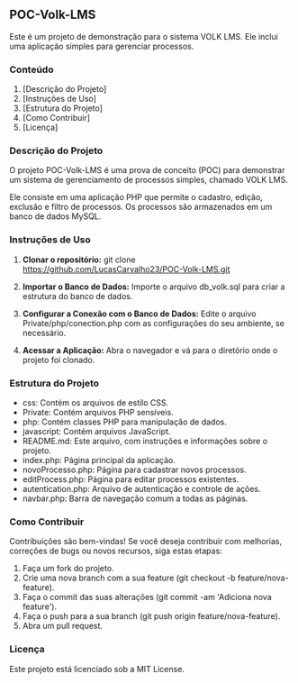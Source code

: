 ## POC-Volk-LMS

Este é um projeto de demonstração para o sistema VOLK LMS. Ele inclui uma aplicação simples para gerenciar processos.

### Conteúdo

1. [Descrição do Projeto]
2. [Instruções de Uso]
3. [Estrutura do Projeto]
4. [Como Contribuir]
5. [Licença]

### Descrição do Projeto

O projeto POC-Volk-LMS é uma prova de conceito (POC) para demonstrar um sistema de gerenciamento de processos simples, chamado VOLK LMS. 

Ele consiste em uma aplicação PHP que permite o cadastro, edição, exclusão e filtro de processos. Os processos são armazenados em um banco de dados MySQL.


### Instruções de Uso

1. **Clonar o repositório:**
   git clone https://github.com/LucasCarvalho23/POC-Volk-LMS.git
   
2. **Importar o Banco de Dados:**
Importe o arquivo db_volk.sql para criar a estrutura do banco de dados.

3. **Configurar a Conexão com o Banco de Dados:**
Edite o arquivo Private/php/conection.php com as configurações do seu ambiente, se necessário.

4. **Acessar a Aplicação:**
Abra o navegador e vá para o diretório onde o projeto foi clonado.


### Estrutura do Projeto
- css: Contém os arquivos de estilo CSS.
- Private: Contém arquivos PHP sensíveis.
- php: Contém classes PHP para manipulação de dados.
- javascript: Contém arquivos JavaScript.
- README.md: Este arquivo, com instruções e informações sobre o projeto.
- index.php: Página principal da aplicação.
- novoProcesso.php: Página para cadastrar novos processos.
- editProcess.php: Página para editar processos existentes.
- autentication.php: Arquivo de autenticação e controle de ações.
- navbar.php: Barra de navegação comum a todas as páginas.


### Como Contribuir
Contribuições são bem-vindas! Se você deseja contribuir com melhorias, correções de bugs ou novos recursos, siga estas etapas:

1. Faça um fork do projeto.
2. Crie uma nova branch com a sua feature (git checkout -b feature/nova-feature).
3. Faça o commit das suas alterações (git commit -am 'Adiciona nova feature').
4. Faça o push para a sua branch (git push origin feature/nova-feature).
5. Abra um pull request.


### Licença
Este projeto está licenciado sob a MIT License.
